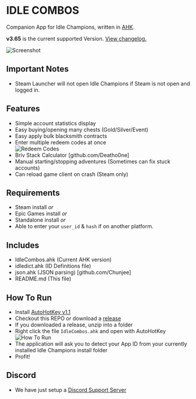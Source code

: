 # IDLE COMBOS

Companion App for Idle Champions, written in [AHK](https://www.autohotkey.com/).

**v3.65** is the current supported Version. [View changelog.](https://github.com/djravine/idlecombos/blob/master/CHANGELOG.md)

![Screenshot](https://i.imgur.com/LoeTt9r.png)

## Important Notes

* Steam Launcher will not open Idle Champions if Steam is not open and logged in.

## Features

* Simple account statistics display
* Easy buying/opening many chests (Gold/Silver/Event)
* Easy apply bulk blacksmith contracts
* Enter multiple redeem codes at once  
  ![Redeem Codes](https://i.imgur.com/vwqDR4U.png)
* Briv Stack Calculator [github.com/Deatho0ne]
* Manual starting/stopping adventures (Sometimes can fix stuck accounts)
* Can reload game client on crash (Steam only)

## Requirements

* Steam install _or_
* Epic Games install _or_
* Standalone install _or_
* Able to enter your `user_id` & `hash` if on another platform.

## Includes

* IdleCombos.ahk (Current AHK version)
* idledict.ahk (ID Definitions file)
* json.ahk (JSON parsing) [github.com/Chunjee]
* README.md (This file)

## How To Run

* Install [AutoHotKey v1.1](https://www.autohotkey.com/download/ahk-install.exe)
* Checkout this REPO or download a [release](https://github.com/djravine/idlecombos/releases)
* If you downloaded a release, unzip into a folder
* Right click the file `IdleCombos.ahk` and open with AutoHotKey  
  ![How To Run](https://i.imgur.com/UFWxScW.png)
* The application will ask you to detect your App ID from your currently installed Idle Champions install folder
* Profit!

## Discord

* We have just setup a [Discord Support Server](https://discord.gg/wFtrGqd3ZQ)
